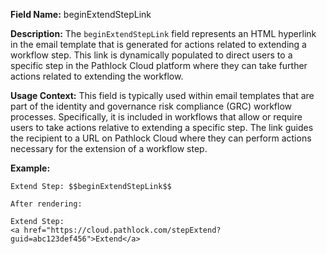**Field Name:** beginExtendStepLink

**Description:** The `beginExtendStepLink` field represents an HTML hyperlink in the email template that is generated for actions related to extending a workflow step. This link is dynamically populated to direct users to a specific step in the Pathlock Cloud platform where they can take further actions related to extending the workflow.

**Usage Context:** This field is typically used within email templates that are part of the identity and governance risk compliance (GRC) workflow processes. Specifically, it is included in workflows that allow or require users to take actions relative to extending a specific step. The link guides the recipient to a URL on Pathlock Cloud where they can perform actions necessary for the extension of a workflow step.

**Example:**

    Extend Step: $$beginExtendStepLink$$

    After rendering:

    Extend Step:  
    <a href="https://cloud.pathlock.com/stepExtend?guid=abc123def456">Extend</a>